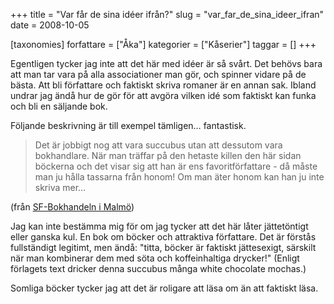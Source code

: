 +++
title = "Var får de sina idéer ifrån?"
slug = "var_far_de_sina_ideer_ifran"
date = 2008-10-05

[taxonomies]
forfattare = ["Åka"]
kategorier = ["Kåserier"]
taggar = []
+++

Egentligen tycker jag inte att det här med idéer är så svårt. Det behövs bara
att man tar vara på alla associationer man gör, och spinner vidare på de
bästa. Att bli författare och faktiskt skriva romaner är en annan sak. Ibland
undrar jag ändå hur de gör för att avgöra vilken idé som faktiskt kan funka
och bli en säljande bok.

Följande beskrivning är till exempel tämligen… fantastisk.

> Det är jobbigt nog att vara succubus utan att dessutom vara bokhandlare. När
> man träffar på den hetaste killen den här sidan böckerna och det visar sig
> att han är ens favoritförfattare - då måste man ju hålla tassarna från honom!
> Om man äter honom kan han ju inte skriva mer…

(från [SF-Bokhandeln i Malmö](http://sfbokhandelnmalmo.blogspot.com/2008/09/who-would-you-not-kick-out-of-bed-1-mn.html))

Jag kan inte bestämma mig för om jag tycker att det här låter jättetöntigt
eller ganska kul. En bok om böcker och attraktiva författare. Det är förstås
fullständigt legitimt, men ändå: "titta, böcker är faktiskt jättesexigt,
särskilt när man kombinerar dem med söta och koffeinhaltiga drycker!" (Enligt
förlagets text dricker denna succubus många white chocolate mochas.)

Somliga böcker tycker jag att det är roligare att läsa om än att faktiskt läsa.
